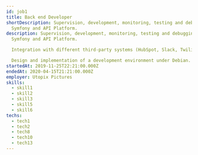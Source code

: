 ```yaml
---
id: job1
title: Back end Developer
shortDescription: Supervision, development, monitoring, testing and debugging of an API built with
  Symfony and API Platform. 
description: Supervision, development, monitoring, testing and debugging of an API built with
  Symfony and API Platform. 

  Integration with different third-party systems (HubSpot, Slack, Twilio, Google API, Gmail).

  Design and implementation of a development environment under Debian.
startedAt: 2019-11-25T22:21:00.000Z
endedAt: 2020-04-15T21:21:00.000Z
employer: Utopix Pictures
skills:
  - skill1
  - skill2
  - skill3
  - skill5
  - skill6
techs:
  - tech1
  - tech2
  - tech8
  - tech10
  - tech13
---
```

